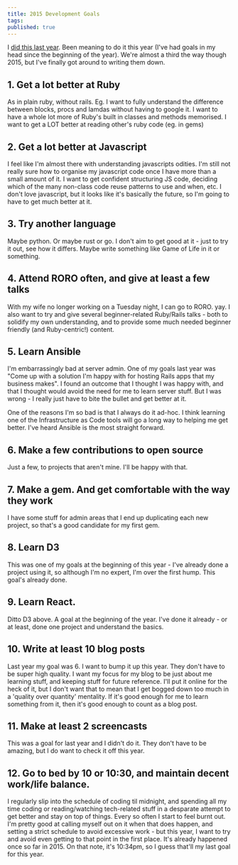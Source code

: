 ```yaml
---
title: 2015 Development Goals
tags:
published: true
---
```


I [did this last year](/blog/2014/11/16/2014-development-goals.html). Been meaning to do it this year (I've had goals in my head since the beginning of the year). We're almost a third the way though 2015, but I've finally got around to writing them down.

## 1. Get a lot better at Ruby

As in plain ruby, without rails. Eg. I want to fully understand the difference between blocks, procs and lamdas without having to google it. I want to have a whole lot more of Ruby's built in classes and methods memorised. I want to get a LOT better at reading other's ruby code (eg. in gems)

## 2. Get a lot better at Javascript

I feel like I'm almost there with understanding javascripts odities. I'm still not really sure how to organise my javascript code once I have more than a small amount of it. I want to get confident structuring JS code, deciding which of the many non-class code reuse patterns to use and when, etc. I don't love javascript, but it looks like it's basically the future, so I'm going to have to get much better at it.

## 3. Try another language

Maybe python. Or maybe rust or go. I don't aim to get good at it - just to try it out, see how it differs. Maybe write something like Game of Life in it or something.

## 4. Attend RORO often, and give at least a few talks

With my wife no longer working on a Tuesday night, I can go to RORO. yay. I also want to try and give several beginner-related Ruby/Rails talks - both to solidify my own understanding, and to provide some much needed beginner friendly (and Ruby-centric!) content.

## 5. Learn Ansible

I'm embarrassingly bad at server admin. One of my goals last year was "Come up with a solution I'm happy with for hosting Rails apps that my business makes". I found an outcome that I thought I was happy with, and that I thought would avoid the need for me to learn server stuff. But I was wrong - I really just have to bite the bullet and get better at it.

One of the reasons I'm so bad is that I always do it ad-hoc. I think learning one of the Infrastructure as Code tools will go a long way to helping me get better. I've heard Ansible is the most straight forward.

## 6. Make a few contributions to open source

Just a few, to projects that aren't mine. I'll be happy with that.

## 7. Make a gem. And get comfortable with the way they work

I have some stuff for admin areas that I end up duplicating each new project, so that's a good candidate for my first gem.

## 8. Learn D3

This was one of my goals at the beginning of this year - I've already done a project using it, so although I'm no expert, I'm over the first hump. This goal's already done.

## 9. Learn React.

Ditto D3 above. A goal at the beginning of the year. I've done it already - or at least, done one project and understand the basics.

## 10. Write at least 10 blog posts

Last year my goal was 6. I want to bump it up this year. They don't have to be super high quality. I want my focus for my blog to be just about me learning stuff, and keeping stuff for future reference. I'll put it online for the heck of it, but I don't want that to mean that I get bogged down too much in a 'quality over quantity' mentality. If it's good enough for me to learn something from it, then it's good enough to count as a blog post.

## 11. Make at least 2 screencasts

This was a goal for last year and I didn't do it. They don't have to be amazing, but I do want to check it off this year.

## 12. Go to bed by 10 or 10:30, and maintain decent work/life balance.

I regularly slip into the schedule of coding til midnight, and spending all my time coding or reading/watching tech-related stuff in a desparate attempt to get better and stay on top of things. Every so often I start to feel burnt out. I'm pretty good at calling myself out on it when that does happen, and setting a strict schedule to avoid excessive work - but this year, I want to try and avoid even getting to that point in the first place. It's already happened once so far in 2015. On that note, it's 10:34pm, so I guess that'll my last goal for this year.

